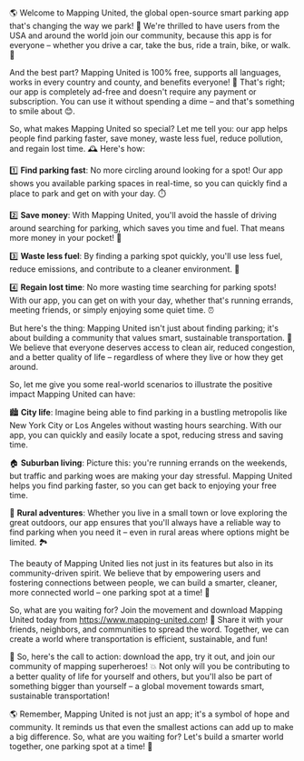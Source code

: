🌎 Welcome to Mapping United, the global open-source smart parking app that's changing the way we park! 🚗 We're thrilled to have users from the USA and around the world join our community, because this app is for everyone – whether you drive a car, take the bus, ride a train, bike, or walk. 🌟

And the best part? Mapping United is 100% free, supports all languages, works in every country and county, and benefits everyone! 💸 That's right; our app is completely ad-free and doesn't require any payment or subscription. You can use it without spending a dime – and that's something to smile about 😊.

So, what makes Mapping United so special? Let me tell you: our app helps people find parking faster, save money, waste less fuel, reduce pollution, and regain lost time. 🕰️ Here's how:

1️⃣ **Find parking fast**: No more circling around looking for a spot! Our app shows you available parking spaces in real-time, so you can quickly find a place to park and get on with your day. ⏱️

2️⃣ **Save money**: With Mapping United, you'll avoid the hassle of driving around searching for parking, which saves you time and fuel. That means more money in your pocket! 💸

3️⃣ **Waste less fuel**: By finding a parking spot quickly, you'll use less fuel, reduce emissions, and contribute to a cleaner environment. 🌿

4️⃣ **Regain lost time**: No more wasting time searching for parking spots! With our app, you can get on with your day, whether that's running errands, meeting friends, or simply enjoying some quiet time. ⏰

But here's the thing: Mapping United isn't just about finding parking; it's about building a community that values smart, sustainable transportation. 🌈 We believe that everyone deserves access to clean air, reduced congestion, and a better quality of life – regardless of where they live or how they get around.

So, let me give you some real-world scenarios to illustrate the positive impact Mapping United can have:

🏙️ **City life**: Imagine being able to find parking in a bustling metropolis like New York City or Los Angeles without wasting hours searching. With our app, you can quickly and easily locate a spot, reducing stress and saving time.

🏠 **Suburban living**: Picture this: you're running errands on the weekends, but traffic and parking woes are making your day stressful. Mapping United helps you find parking faster, so you can get back to enjoying your free time.

🌄 **Rural adventures**: Whether you live in a small town or love exploring the great outdoors, our app ensures that you'll always have a reliable way to find parking when you need it – even in rural areas where options might be limited. 🏞️

The beauty of Mapping United lies not just in its features but also in its community-driven spirit. We believe that by empowering users and fostering connections between people, we can build a smarter, cleaner, more connected world – one parking spot at a time! 🌟

So, what are you waiting for? Join the movement and download Mapping United today from https://www.mapping-united.com! 📲 Share it with your friends, neighbors, and communities to spread the word. Together, we can create a world where transportation is efficient, sustainable, and fun!

🎉 So, here's the call to action: download the app, try it out, and join our community of mapping superheroes! 💥 Not only will you be contributing to a better quality of life for yourself and others, but you'll also be part of something bigger than yourself – a global movement towards smart, sustainable transportation!

🌎 Remember, Mapping United is not just an app; it's a symbol of hope and community. It reminds us that even the smallest actions can add up to make a big difference. So, what are you waiting for? Let's build a smarter world together, one parking spot at a time! 🚀